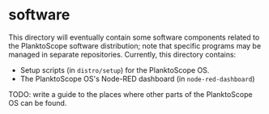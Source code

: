 # software

This directory will eventually contain some software components related to the PlanktoScope software distribution; note that specific programs may be managed in separate repositories. Currently, this directory contains:

- Setup scripts (in `distro/setup`) for the PlanktoScope OS.
- The PlanktoScope OS's Node-RED dashboard (in `node-red-dashboard`)

TODO: write a guide to the places where other parts of the PlanktoScope OS can be found.
